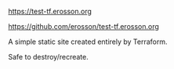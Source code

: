 https://test-tf.erosson.org

https://github.com/erosson/test-tf.erosson.org

A simple static site created entirely by Terraform.

Safe to destroy/recreate.